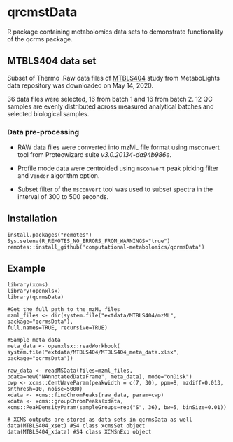 # qrcmstData

R package containing metabolomics data sets to demonstrate functionality of the
qcrms package.

## MTBLS404 data set
Subset of Thermo .Raw data files of [MTBLS404](https://www.ebi.ac.uk/metabolights/MTBLS404/descriptors) study from
MetaboLights data repository was downloaded on May 14, 2020.

36 data files were selected, 16 from batch 1 and 16 from batch 2. 12 QC samples
are evenly distributed across measured analytical batches and selected
biological samples.

### Data pre-processing
- RAW data files were converted into mzML file format using msconvert tool from Proteowizard suite *v3.0.20134-da94b986e*. 

- Profile mode data were centroided using `msconvert` peak picking filter and
`Vendor` algorithm option. 

- Subset filter of the `msconvert` tool was used to
subset spectra in the interval of 300 to 500 seconds.

## Installation

	install.packages("remotes")
	Sys.setenv(R_REMOTES_NO_ERRORS_FROM_WARNINGS="true")
	remotes::install_github('computational-metabolomics/qcrmsData')

## Example

	library(xcms)
	library(openxlsx)
	library(qcrmsData)

	#Get the full path to the mzML files
	mzml_files <- dir(system.file("extdata/MTBLS404/mzML", package="qcrmsData"),
    full.names=TRUE, recursive=TRUE)

	#Sample meta data
	meta_data <- openxlsx::readWorkbook(
    system.file("extdata/MTBLS404/MTBLS404_meta_data.xlsx",
    package="qcrmsData"))

	raw_data <- readMSData(files=mzml_files,
    pdata=new("NAnnotatedDataFrame", meta_data), mode="onDisk")
	cwp <- xcms::CentWaveParam(peakwidth = c(7, 30), ppm=8, mzdiff=0.013,
    snthresh=10, noise=5000)
	xdata <- xcms::findChromPeaks(raw_data, param=cwp)
	xdata <- xcms::groupChromPeaks(xdata,
    xcms::PeakDensityParam(sampleGroups=rep("S", 36), bw=5, binSize=0.01))
	
	# XCMS outputs are stored as data sets in qcrmsData as well
	data(MTBLS404_xset) #S4 class xcmsSet object
	data(MTBLS404_xdata) #S4 class XCMSnExp object 
